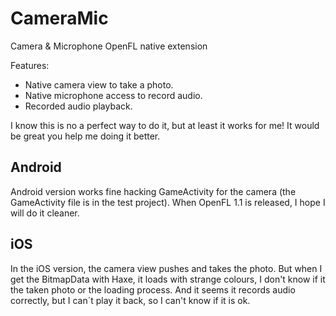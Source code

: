 CameraMic
=========

Camera &amp; Microphone OpenFL native extension

Features:
 * Native camera view to take a photo.
 * Native microphone access to record audio.
 * Recorded audio playback.


I know this is no a perfect way to do it, but at least it works for me! It would be great you help me doing it better.


Android
-------
Android version works fine hacking GameActivity for the camera (the GameActivity file is in the test project). When OpenFL 1.1 is released, I hope I will do it cleaner.

iOS
---
In the iOS version, the camera view pushes and takes the photo. But when I get the BitmapData with Haxe, it loads with strange colours, I don't know if it the taken photo or the loading process. And it seems it records audio correctly, but I can´t play it back, so I can't know if it is ok.

